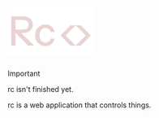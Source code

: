 <h1>
    <picture>
        <source
            srcset="rc-logo-light.svg"
            media="(prefers-color-scheme: dark)"
        />
        <source
            srcset="rc-logo-dark.svg"
            media="(prefers-color-scheme: light), (prefers-color-scheme: no-preference)"
        />
        <img src="rc-logo-light.svg" alt="rc" />
    </picture>
</h1>

> [!IMPORTANT]
> rc isn't finished yet.

rc is a web application that controls things.
